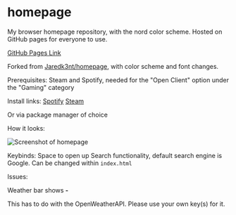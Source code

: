 # homepage
My browser homepage repository, with the nord color scheme. Hosted on GitHub pages for everyone to use.

[GitHub Pages Link](https://vyzicgithub.github.io/homepage/)

Forked from [Jaredk3nt/homepage](https://github.com/JaredK3nt/homepage), with color scheme and font changes.

Prerequisites: Steam and Spotify, needed for the "Open Client" option under the "Gaming" category

Install links:
[Spotify](https://www.spotify.com/download/)    [Steam](https://store.steampowered.com/about/)

Or via package manager of choice

How it looks:

![Screenshot of homepage](https://github.com/VyzicGithub/homepage/blob/main/homepage-screenshot.png)

Keybinds: Space to open up Search functionality, default search engine is Google. Can be changed within `index.html`

Issues:

Weather bar shows **-**

This has to do with the OpenWeatherAPI. Please use your own key(s) for it.
